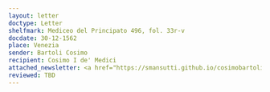 ```yaml
---
layout: letter
doctype: Letter
shelfmark: Mediceo del Principato 496, fol. 33r-v
docdate: 30-12-1562
place: Venezia
sender: Bartoli Cosimo
recipient: Cosimo I de' Medici
attached_newsletter: <a href="https://smansutti.github.io/cosimobartoli/texts/3079_026/">3079_026</a>
reviewed: TBD
---
```


